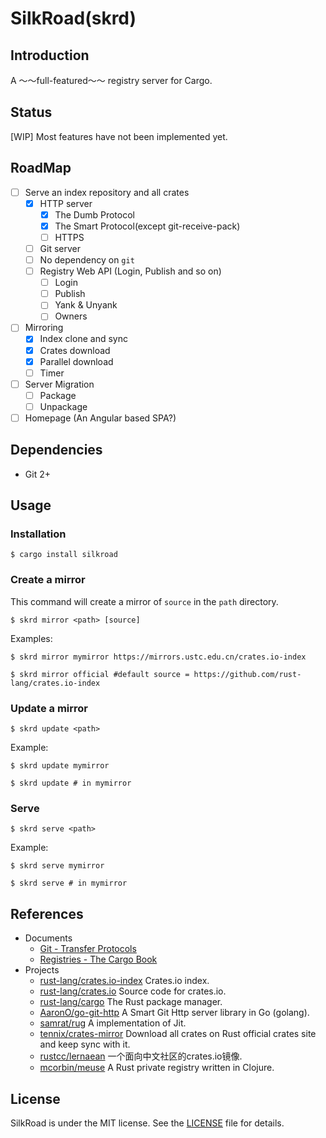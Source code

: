 # SilkRoad(skrd)

## Introduction

A ～～full-featured～～ registry server for Cargo. 

## Status

[WIP] Most features have not been implemented yet.

## RoadMap

- [ ] Serve an index repository and all crates
    - [x] HTTP server
        - [x] The Dumb Protocol
        - [x] The Smart Protocol(except git-receive-pack)
        - [ ] HTTPS
    - [ ] Git server
    - [ ] No dependency on `git`
    - [ ] Registry Web API (Login, Publish and so on)
        - [ ] Login
        - [ ] Publish
        - [ ] Yank & Unyank
        - [ ] Owners
- [ ] Mirroring
    - [x] Index clone and sync
    - [x] Crates download
    - [x] Parallel download
    - [ ] Timer
- [ ] Server Migration
    - [ ] Package
    - [ ] Unpackage
- [ ] Homepage (An Angular based SPA?)

## Dependencies

* Git 2+

## Usage

### Installation

```
$ cargo install silkroad
```

### Create a mirror

This command will create a mirror of `source` in the `path` directory.
```
$ skrd mirror <path> [source]
```
Examples:

```
$ skrd mirror mymirror https://mirrors.ustc.edu.cn/crates.io-index
```
```
$ skrd mirror official #default source = https://github.com/rust-lang/crates.io-index
```

### Update a mirror

```
$ skrd update <path>
```
Example:
```
$ skrd update mymirror
```
```
$ skrd update # in mymirror
```

### Serve

```
$ skrd serve <path>
```
Example:
```
$ skrd serve mymirror
```
```
$ skrd serve # in mymirror
```

## References

* Documents
    * [Git - Transfer Protocols](https://git-scm.com/book/en/v2/Git-Internals-Transfer-Protocols)
    * [Registries - The Cargo Book](https://doc.rust-lang.org/cargo/reference/registries.html)
* Projects
    * [rust-lang/crates.io-index](https://github.com/rust-lang/crates.io-index) Crates.io index.
    * [rust-lang/crates.io](https://github.com/rust-lang/crates.io) Source code for crates.io.
    * [rust-lang/cargo](https://github.com/rust-lang/cargo) The Rust package manager.
    * [AaronO/go-git-http](https://github.com/AaronO/go-git-http) A Smart Git Http server library in Go (golang).
    * [samrat/rug](https://github.com/samrat/rug) A implementation of Jit.
    * [tennix/crates-mirror](https://github.com/tennix/crates-mirror) Download all crates on Rust official crates site and keep sync with it.
    * [rustcc/lernaean](https://github.com/rustcc/lernaean) 一个面向中文社区的crates.io镜像.
    * [mcorbin/meuse](https://github.com/mcorbin/meuse) A Rust private registry written in Clojure.  
    
## License

SilkRoad is under the MIT license. See the [LICENSE](./LICENSE) file for details.
